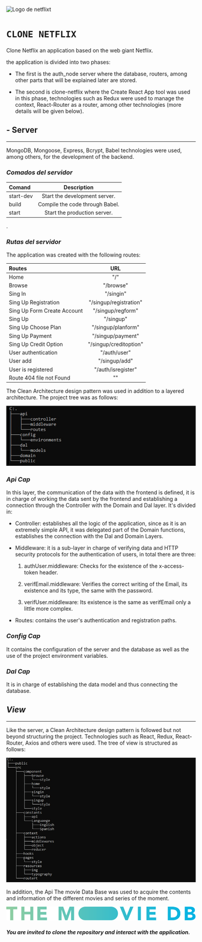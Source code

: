 ![Logo de netflixt](https://1000marcas.net/wp-content/uploads/2020/01/Netflix-simbolo.jpg "logo de netflix")

# `CLONE NETFLIX`

Clone Netflix an application based on the web giant Netflix.

the application is divided into two phases:

* The first is the auth_node server where the database, routers, among other parts that will be explained later are stored.

* The second is clone-netflix where the Create React App tool was used in this phase, technologies such as Redux were used to manage the context, React-Router as a router, among other technologies (more details will be given below).

## - **Server**
_____
MongoDB, Mongoose, Express, Bcrypt, Babel technologies were used, among others, for the development of the backend.

### *Comados del servidor*
 Comand                        | Description                    
 :-                            | :-:                    
 start-dev | Start the development server.
 build | Compile the code through Babel.
 start | Start the production server.

.

### *Rutas del servidor*
The application was created with the following routes: 

 Routes                        | URL                    
 :-                            | :-:                    
 Home                          | "/"                    
 Browse                        | "/browse"              
 Sing In                       | "/singin"              
 Sing Up Registration          | "/singup/registration" 
 Sing Up Form Create Account   | "/singup/regform"      
 Sing Up                       | "/singup"              
 Sing Up Choose Plan           | "/singup/planform"     
 Sing Up Payment               | "/singup/payment"      
 Sing Up Credit Option         | "/singup/creditoption" 
 User authentication           | "/auth/user"                     
 User add                      | "/singup/add"                     
 User is registered            | "/auth/isregister"                     
 Route 404 file not Found      | ""                     

The Clean Architecture design pattern was used in addition to a layered architecture. The project tree was as follows:



![server tree](./arbol_del_servidor.jpg "server tree")


### *Api Cap*

In this layer, the communication of the data with the frontend is defined, it is in charge of working the data sent by the frontend and establishing a connection through the Controller with the Domain and Dal layer. It's divided in:

* Controller: establishes all the logic of the application, since as it is an extremely simple API, it was delegated part of the Domain functions, establishes the connection with the Dal and Domain Layers.
  
* Middleware: it is a sub-layer in charge of verifying data and HTTP security protocols for the authentication of users, in total there are three:
  
  1. authUser.middleware: Checks for the existence of the x-access-token header.

  2. verifEmail.middleware: Verifies the correct writing of the Email, its existence and its type, the same with the password.
   
  3. verifUser.middleware: Its existence is the same as verifEmail only a little more complex.

* Routes: contains the user's authentication and registration paths.

### *Config Cap* 

It contains the configuration of the server and the database as well as the use of the project environment variables.

### *Dal Cap*

It is in charge of establishing the data model and thus connecting the database.

## *View*
----
Like the server, a Clean Architecture design pattern is followed but not beyond structuring the project. Technologies such as React, Redux, React-Router, Axios and others were used. The tree of view is structured as follows:

![view tree](./arbol_de_la_vista.jpg "view tree")

In addition, the Api The movie Data Base was used to acquire the contents and information of the different movies and series of the moment.

![the movie database](./atribucion_themoviedb.svg "log the movie db")

#### *You are invited to clone the repository and interact with the application.*